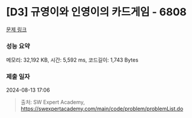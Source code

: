 # [D3] 규영이와 인영이의 카드게임 - 6808 

[문제 링크](https://swexpertacademy.com/main/code/problem/problemDetail.do?contestProbId=AWgv9va6HnkDFAW0) 

### 성능 요약

메모리: 32,192 KB, 시간: 5,592 ms, 코드길이: 1,743 Bytes

### 제출 일자

2024-08-13 17:06



> 출처: SW Expert Academy, https://swexpertacademy.com/main/code/problem/problemList.do